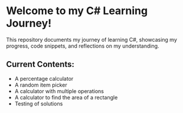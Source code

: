 <h1>Welcome to my C# Learning Journey!</h1>

<p>This repository documents my journey of learning C#, showcasing my progress, code snippets, and reflections on my understanding. </p>

<h2>Current Contents:</h2>
<ul>
  <li>A percentage calculator</li>
    <li>A random item picker</li>
     <li>A calculator with multiple operations</li>
  <li>A calculator to find the area of a rectangle</li>
    <li>Testing of solutions</li>
</ul>
